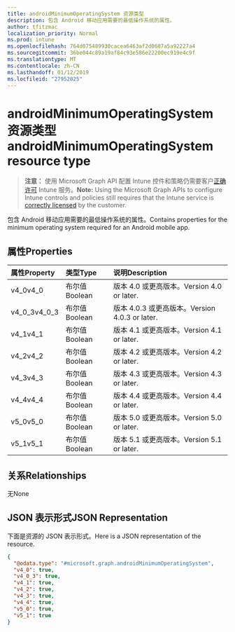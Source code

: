 ```yaml
---
title: androidMinimumOperatingSystem 资源类型
description: 包含 Android 移动应用需要的最低操作系统的属性。
author: tfitzmac
localization_priority: Normal
ms.prod: intune
ms.openlocfilehash: 764d075489930cacea6463af2d0687a5a92227a4
ms.sourcegitcommit: 36be044c89a19af84c93e586e22200ec919e4c9f
ms.translationtype: MT
ms.contentlocale: zh-CN
ms.lasthandoff: 01/12/2019
ms.locfileid: "27952025"
---
```

# <a name="androidminimumoperatingsystem-resource-type"></a><span data-ttu-id="e23f0-103">androidMinimumOperatingSystem 资源类型</span><span class="sxs-lookup"><span data-stu-id="e23f0-103">androidMinimumOperatingSystem resource type</span></span>

> <span data-ttu-id="e23f0-104">**注意：** 使用 Microsoft Graph API 配置 Intune 控件和策略仍需要客户[正确许可](https://go.microsoft.com/fwlink/?linkid=839381) Intune 服务。</span><span class="sxs-lookup"><span data-stu-id="e23f0-104">**Note:** Using the Microsoft Graph APIs to configure Intune controls and policies still requires that the Intune service is [correctly licensed](https://go.microsoft.com/fwlink/?linkid=839381) by the customer.</span></span>

<span data-ttu-id="e23f0-105">包含 Android 移动应用需要的最低操作系统的属性。</span><span class="sxs-lookup"><span data-stu-id="e23f0-105">Contains properties for the minimum operating system required for an Android mobile app.</span></span>
## <a name="properties"></a><span data-ttu-id="e23f0-106">属性</span><span class="sxs-lookup"><span data-stu-id="e23f0-106">Properties</span></span>
|<span data-ttu-id="e23f0-107">属性</span><span class="sxs-lookup"><span data-stu-id="e23f0-107">Property</span></span>|<span data-ttu-id="e23f0-108">类型</span><span class="sxs-lookup"><span data-stu-id="e23f0-108">Type</span></span>|<span data-ttu-id="e23f0-109">说明</span><span class="sxs-lookup"><span data-stu-id="e23f0-109">Description</span></span>|
|:---|:---|:---|
|<span data-ttu-id="e23f0-110">v4_0</span><span class="sxs-lookup"><span data-stu-id="e23f0-110">v4_0</span></span>|<span data-ttu-id="e23f0-111">布尔值</span><span class="sxs-lookup"><span data-stu-id="e23f0-111">Boolean</span></span>|<span data-ttu-id="e23f0-112">版本 4.0 或更高版本。</span><span class="sxs-lookup"><span data-stu-id="e23f0-112">Version 4.0 or later.</span></span>|
|<span data-ttu-id="e23f0-113">v4_0_3</span><span class="sxs-lookup"><span data-stu-id="e23f0-113">v4_0_3</span></span>|<span data-ttu-id="e23f0-114">布尔值</span><span class="sxs-lookup"><span data-stu-id="e23f0-114">Boolean</span></span>|<span data-ttu-id="e23f0-115">版本 4.0.3 或更高版本。</span><span class="sxs-lookup"><span data-stu-id="e23f0-115">Version 4.0.3 or later.</span></span>|
|<span data-ttu-id="e23f0-116">v4_1</span><span class="sxs-lookup"><span data-stu-id="e23f0-116">v4_1</span></span>|<span data-ttu-id="e23f0-117">布尔值</span><span class="sxs-lookup"><span data-stu-id="e23f0-117">Boolean</span></span>|<span data-ttu-id="e23f0-118">版本 4.1 或更高版本。</span><span class="sxs-lookup"><span data-stu-id="e23f0-118">Version 4.1 or later.</span></span>|
|<span data-ttu-id="e23f0-119">v4_2</span><span class="sxs-lookup"><span data-stu-id="e23f0-119">v4_2</span></span>|<span data-ttu-id="e23f0-120">布尔值</span><span class="sxs-lookup"><span data-stu-id="e23f0-120">Boolean</span></span>|<span data-ttu-id="e23f0-121">版本 4.2 或更高版本。</span><span class="sxs-lookup"><span data-stu-id="e23f0-121">Version 4.2 or later.</span></span>|
|<span data-ttu-id="e23f0-122">v4_3</span><span class="sxs-lookup"><span data-stu-id="e23f0-122">v4_3</span></span>|<span data-ttu-id="e23f0-123">布尔值</span><span class="sxs-lookup"><span data-stu-id="e23f0-123">Boolean</span></span>|<span data-ttu-id="e23f0-124">版本 4.3 或更高版本。</span><span class="sxs-lookup"><span data-stu-id="e23f0-124">Version 4.3 or later.</span></span>|
|<span data-ttu-id="e23f0-125">v4_4</span><span class="sxs-lookup"><span data-stu-id="e23f0-125">v4_4</span></span>|<span data-ttu-id="e23f0-126">布尔值</span><span class="sxs-lookup"><span data-stu-id="e23f0-126">Boolean</span></span>|<span data-ttu-id="e23f0-127">版本 4.4 或更高版本。</span><span class="sxs-lookup"><span data-stu-id="e23f0-127">Version 4.4 or later.</span></span>|
|<span data-ttu-id="e23f0-128">v5_0</span><span class="sxs-lookup"><span data-stu-id="e23f0-128">v5_0</span></span>|<span data-ttu-id="e23f0-129">布尔值</span><span class="sxs-lookup"><span data-stu-id="e23f0-129">Boolean</span></span>|<span data-ttu-id="e23f0-130">版本 5.0 或更高版本。</span><span class="sxs-lookup"><span data-stu-id="e23f0-130">Version 5.0 or later.</span></span>|
|<span data-ttu-id="e23f0-131">v5_1</span><span class="sxs-lookup"><span data-stu-id="e23f0-131">v5_1</span></span>|<span data-ttu-id="e23f0-132">布尔值</span><span class="sxs-lookup"><span data-stu-id="e23f0-132">Boolean</span></span>|<span data-ttu-id="e23f0-133">版本 5.1 或更高版本。</span><span class="sxs-lookup"><span data-stu-id="e23f0-133">Version 5.1 or later.</span></span>|

## <a name="relationships"></a><span data-ttu-id="e23f0-134">关系</span><span class="sxs-lookup"><span data-stu-id="e23f0-134">Relationships</span></span>
<span data-ttu-id="e23f0-135">无</span><span class="sxs-lookup"><span data-stu-id="e23f0-135">None</span></span>
## <a name="json-representation"></a><span data-ttu-id="e23f0-136">JSON 表示形式</span><span class="sxs-lookup"><span data-stu-id="e23f0-136">JSON Representation</span></span>
<span data-ttu-id="e23f0-137">下面是资源的 JSON 表示形式。</span><span class="sxs-lookup"><span data-stu-id="e23f0-137">Here is a JSON representation of the resource.</span></span>
<!-- {
  "blockType": "resource",
  "@odata.type": "microsoft.graph.androidMinimumOperatingSystem"
}
-->
``` json
{
  "@odata.type": "#microsoft.graph.androidMinimumOperatingSystem",
  "v4_0": true,
  "v4_0_3": true,
  "v4_1": true,
  "v4_2": true,
  "v4_3": true,
  "v4_4": true,
  "v5_0": true,
  "v5_1": true
}
```



